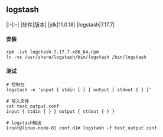 ## logstash

|:-|:-|
|软件|版本|
|jdk|11.0.18|
|logstash|7.17.7|


#### 安装
``` shell
rpm -ivh logstash-7.17.7-x86_64.rpm
ln -vs /usr/share/logstash/bin/logstash /bin/logstash
```

#### 测试
  ``` shell
  # 控制台
  logstash -e 'input { stdin { } } output { stdout { } }'
  
  # 写入文件
  cat test_output.conf 
  input { stdin { } } output { stdout { } }
  
  # logstash输出
  [root@linux-node-01 conf.d]# logstash -f test_output.conf 
  ```
  
